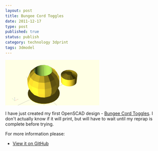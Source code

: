 ```yaml
--- 
layout: post 
title: Bungee Cord Toggles
date: 2011-12-17
type: post 
published: true 
status: publish
category: technology 3dprint
tags: 3dmodel
---
```


<a href="/assets/toggle.png"><img src="/assets/toggle_300.png" class="image-right" alt="Bungee Cord Toggles"></a>

I have just created my first OpenSCAD design - 
[Bungee Cord Toggles](https://github.com/chrisjrob/toggle/blob/master/toggle-dbl.stl). I
don't actually know if it will print, but will have to wait until my
reprap is complete before trying.

<!--more-->

For more information please:

   * [View it on GitHub](https://github.com/chrisjrob/toggle)

